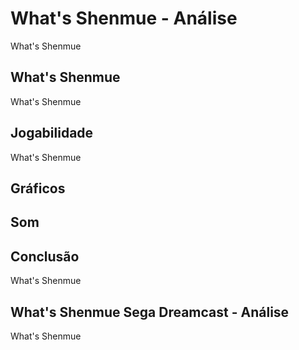---
---

# What's Shenmue - Análise

What's Shenmue

## What's Shenmue

What's Shenmue

## Jogabilidade

What's Shenmue

## Gráficos


## Som

## Conclusão

What's Shenmue

## What's Shenmue Sega Dreamcast - Análise

What's Shenmue
